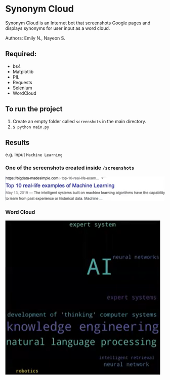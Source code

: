 # Synonym Cloud
Synonym Cloud is an Internet bot that screenshots Google pages and displays synonyms for user input as a word cloud.

Authors: Emily N., Nayeon S.

## Required:
- bs4
- Matplotlib
- PIL
- Requests
- Selenium
- WordCloud

## To run the project
1. Create an empty folder called `screenshots` in the main directory.
2. `$ python main.py`

## Results
e.g. Input `Machine Learning`
### One of the screenshots created inside `/screenshots`
![Google Screenshot](/assets/google_screenshot.png)
### Word Cloud
![Word Cloud](/assets/word_cloud.png)
